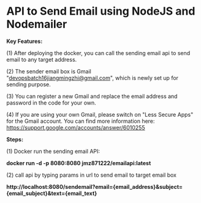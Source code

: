 # API to Send Email using NodeJS and Nodemailer

**Key Features:**

(1) After deploying the docker, you can call the sending email api to send email to any target address.

(2) The sender email box is Gmail "devopsbatch16jiangmingzhi@gmail.com", which is newly set up for sending purpose.

(3) You can register a new Gmail and replace the email address and password in the code for your own. 

(4) If you are using your own Gmail, please switch on "Less Secure Apps" for the Gmail account. You can find more information here: https://support.google.com/accounts/answer/6010255

**Steps:**

(1) Docker run the sending email API:

**docker run -d -p 8080:8080 jmz871222/emailapi:latest**

(2) call api by typing params in url to send email to target email box

**http://localhost:8080/sendemail?email={email_address}&subject={email_subject}&text={email_text}**
